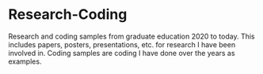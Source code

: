 # Research-Coding
Research and coding samples from graduate education 2020 to today.
This includes papers, posters, presentations, etc. for research I have been involved in.
Coding samples are coding I have done over the years as examples.
